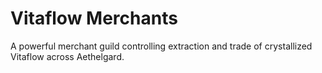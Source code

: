 # Vitaflow Merchants
A powerful merchant guild controlling extraction and trade of crystallized Vitaflow across Aethelgard.